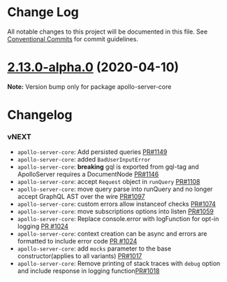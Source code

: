 # Change Log

All notable changes to this project will be documented in this file.
See [Conventional Commits](https://conventionalcommits.org) for commit guidelines.

# [2.13.0-alpha.0](https://github.com/apollographql/apollo-server/tree/master/packages/apollo-server-core/compare/apollo-server-core@2.12.0...apollo-server-core@2.13.0-alpha.0) (2020-04-10)

**Note:** Version bump only for package apollo-server-core





# Changelog

### vNEXT

* `apollo-server-core`: Add persisted queries [PR#1149](https://github.com/apollographql/apollo-server/pull/1149)
* `apollo-server-core`: added `BadUserInputError`
* `apollo-server-core`: **breaking** gql is exported from gql-tag and ApolloServer requires a DocumentNode [PR#1146](https://github.com/apollographql/apollo-server/pull/1146)
* `apollo-server-core`: accept `Request` object in `runQuery` [PR#1108](https://github.com/apollographql/apollo-server/pull/1108)
* `apollo-server-core`: move query parse into runQuery and no longer accept GraphQL AST over the wire [PR#1097](https://github.com/apollographql/apollo-server/pull/1097)
* `apollo-server-core`: custom errors allow instanceof checks [PR#1074](https://github.com/apollographql/apollo-server/pull/1074)
* `apollo-server-core`: move subscriptions options into listen [PR#1059](https://github.com/apollographql/apollo-server/pull/1059)
* `apollo-server-core`: Replace console.error with logFunction for opt-in logging [PR #1024](https://github.com/apollographql/apollo-server/pull/1024)
* `apollo-server-core`: context creation can be async and errors are formatted to include error code [PR #1024](https://github.com/apollographql/apollo-server/pull/1024)
* `apollo-server-core`: add `mocks` parameter to the base constructor(applies to all variants) [PR#1017](https://github.com/apollographql/apollo-server/pull/1017)
* `apollo-server-core`: Remove printing of stack traces with `debug` option and include response in logging function[PR#1018](https://github.com/apollographql/apollo-server/pull/1018)
